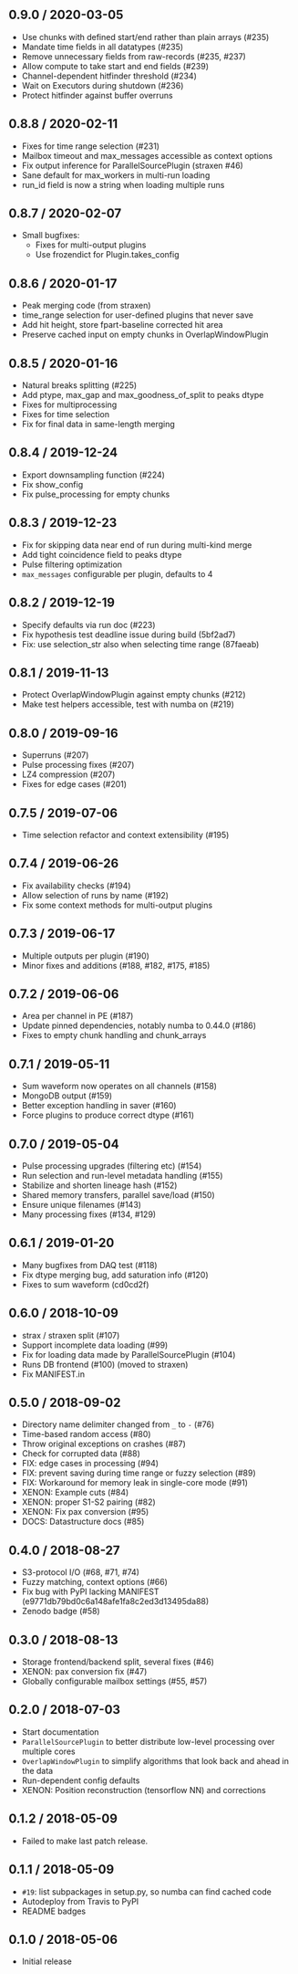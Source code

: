 0.9.0 / 2020-03-05
------------------
- Use chunks with defined start/end rather than plain arrays (#235)
- Mandate time fields in all datatypes (#235)
- Remove unnecessary fields from raw-records (#235, #237)
- Allow compute to take start and end fields (#239)
- Channel-dependent hitfinder threshold (#234)
- Wait on Executors during shutdown (#236)
- Protect hitfinder against buffer overruns

0.8.8 / 2020-02-11
------------------
- Fixes for time range selection (#231)
- Mailbox timeout and max_messages accessible as context options
- Fix output inference for ParallelSourcePlugin (straxen #46)
- Sane default for max_workers in multi-run loading
- run_id field is now a string when loading multiple runs

0.8.7 / 2020-02-07
------------------
- Small bugfixes:
  - Fixes for multi-output plugins
  - Use frozendict for Plugin.takes_config 

0.8.6 / 2020-01-17
-------------------
- Peak merging code (from straxen)
- time_range selection for user-defined plugins that never save
- Add hit height, store fpart-baseline corrected hit area
- Preserve cached input on empty chunks in OverlapWindowPlugin

0.8.5 / 2020-01-16
------------------
- Natural breaks splitting (#225)
- Add ptype, max_gap and max_goodness_of_split to peaks dtype
- Fixes for multiprocessing
- Fixes for time selection
- Fix for final data in same-length merging

0.8.4 / 2019-12-24
------------------
- Export downsampling function (#224)
- Fix show_config
- Fix pulse_processing for empty chunks

0.8.3 / 2019-12-23
------------------
- Fix for skipping data near end of run during multi-kind merge
- Add tight coincidence field to peaks dtype
- Pulse filtering optimization
- `max_messages` configurable per plugin, defaults to 4

0.8.2 / 2019-12-19
------------------
- Specify defaults via run doc (#223)
- Fix hypothesis test deadline issue during build (5bf2ad7)
- Fix: use selection_str also when selecting time range (87faeab)

0.8.1 / 2019-11-13
------------------
- Protect OverlapWindowPlugin against empty chunks (#212)
- Make test helpers accessible, test with numba on (#219)

0.8.0 / 2019-09-16
------------------
- Superruns (#207)
- Pulse processing fixes (#207)
- LZ4 compression (#207)
- Fixes for edge cases (#201)

0.7.5 / 2019-07-06
------------------
- Time selection refactor and context extensibility (#195)

0.7.4 / 2019-06-26
-------------------
- Fix availability checks (#194)
- Allow selection of runs by name (#192)
- Fix some context methods for multi-output plugins

0.7.3 / 2019-06-17
-------------------
- Multiple outputs per plugin (#190)
- Minor fixes and additions (#188, #182, #175, #185)

0.7.2 / 2019-06-06
------------------
- Area per channel in PE (#187)
- Update pinned dependencies, notably numba to 0.44.0 (#186)
- Fixes to empty chunk handling and chunk_arrays

0.7.1 / 2019-05-11
------------------
- Sum waveform now operates on all channels (#158)
- MongoDB output (#159)
- Better exception handling in saver (#160)
- Force plugins to produce correct dtype (#161)

0.7.0 / 2019-05-04
------------------
- Pulse processing upgrades (filtering etc) (#154)
- Run selection and run-level metadata handling (#155)
- Stabilize and shorten lineage hash (#152)
- Shared memory transfers, parallel save/load (#150)
- Ensure unique filenames (#143)
- Many processing fixes (#134, #129)

0.6.1 / 2019-01-20
-------------------
- Many bugfixes from DAQ test (#118)
- Fix dtype merging bug, add saturation info (#120)
- Fixes to sum waveform (cd0cd2f)

0.6.0 / 2018-10-09
------------------
- strax / straxen split (#107)
- Support incomplete data loading (#99)
- Fix for loading data made by ParallelSourcePlugin (#104)
- Runs DB frontend (#100) (moved to straxen)
- Fix MANIFEST.in

0.5.0 / 2018-09-02
------------------
- Directory name delimiter changed from `_` to `-` (#76)
- Time-based random access (#80)
- Throw original exceptions on crashes (#87)
- Check for corrupted data (#88)
- FIX: edge cases in processing (#94)
- FIX: prevent saving during time range or fuzzy selection (#89)
- FIX: Workaround for memory leak in single-core mode (#91)
- XENON: Example cuts (#84)
- XENON: proper S1-S2 pairing (#82)
- XENON: Fix pax conversion (#95)
- DOCS: Datastructure docs (#85)

0.4.0 / 2018-08-27
------------------
- S3-protocol I/O (#68, #71, #74)
- Fuzzy matching, context options (#66)
- Fix bug with PyPI lacking MANIFEST (e9771db79bd0c6a148afe1fa8c2ed3d13495da88)
- Zenodo badge (#58)

0.3.0 / 2018-08-13
------------------
- Storage frontend/backend split, several fixes (#46)
- XENON: pax conversion fix (#47)
- Globally configurable mailbox settings (#55, #57)

0.2.0 / 2018-07-03
------------------
- Start documentation
- `ParallelSourcePlugin` to better distribute low-level processing over multiple cores
- `OverlapWindowPlugin` to simplify algorithms that look back and ahead in the data
- Run-dependent config defaults
- XENON: Position reconstruction (tensorflow NN) and corrections

0.1.2 / 2018-05-09
------------------
- Failed to make last patch release.

0.1.1 / 2018-05-09
------------------
- `#19`: list subpackages in setup.py, so numba can find cached code
- Autodeploy from Travis to PyPI
- README badges

0.1.0 / 2018-05-06
------------------
- Initial release